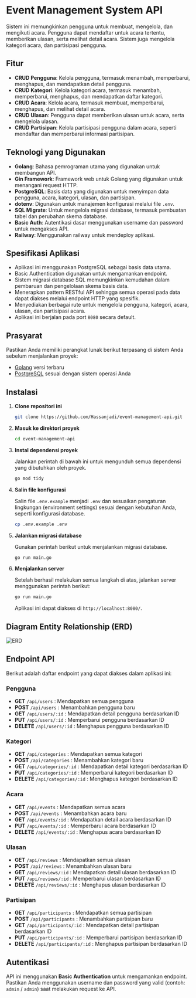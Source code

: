 # Event Management System API

Sistem ini memungkinkan pengguna untuk membuat, mengelola, dan mengikuti acara. Pengguna dapat mendaftar untuk acara tertentu, memberikan ulasan, serta melihat detail acara. Sistem juga mengelola kategori acara, dan partisipasi pengguna.

## Fitur

- **CRUD Pengguna**: Kelola pengguna, termasuk menambah, memperbarui, menghapus, dan mendapatkan detail pengguna.
- **CRUD Kategori**: Kelola kategori acara, termasuk menambah, memperbarui, menghapus, dan mendapatkan daftar kategori.
- **CRUD Acara**: Kelola acara, termasuk membuat, memperbarui, menghapus, dan melihat detail acara.
- **CRUD Ulasan**: Pengguna dapat memberikan ulasan untuk acara, serta mengelola ulasan.
- **CRUD Partisipan**: Kelola partisipasi pengguna dalam acara, seperti mendaftar dan memperbarui informasi partisipan.

## Teknologi yang Digunakan

- **Golang**: Bahasa pemrograman utama yang digunakan untuk membangun API.
- **Gin Framework**: Framework web untuk Golang yang digunakan untuk menangani request HTTP.
- **PostgreSQL**: Basis data yang digunakan untuk menyimpan data pengguna, acara, kategori, ulasan, dan partisipan.
- **dotenv**: Digunakan untuk manajemen konfigurasi melalui file `.env`.
- **SQL Migrate**: Untuk mengelola migrasi database, termasuk pembuatan tabel dan perubahan skema database.
- **Basic Auth**: Autentikasi dasar menggunakan username dan password untuk mengakses API.
- **Railway**: Menggunakan railway untuk mendeploy aplikasi.

## Spesifikasi Aplikasi

- Aplikasi ini menggunakan PostgreSQL sebagai basis data utama.
- Basic Authentication digunakan untuk mengamankan endpoint.
- Sistem migrasi database SQL memungkinkan kemudahan dalam pembaruan dan pengelolaan skema basis data.
- Menerapkan pattern RESTful API sehingga semua operasi pada data dapat diakses melalui endpoint HTTP yang spesifik.
- Menyediakan berbagai rute untuk mengelola pengguna, kategori, acara, ulasan, dan partisipasi acara.
- Aplikasi ini berjalan pada port `8080` secara default.

## Prasyarat

Pastikan Anda memiliki perangkat lunak berikut terpasang di sistem Anda sebelum menjalankan proyek:

- [Golang](https://golang.org/dl/) versi terbaru
- [PostgreSQL](https://www.postgresql.org/download/) sesuai dengan sistem operasi Anda

## Instalasi

1. **Clone repositori ini**

   ```bash
   git clone https://github.com/Hassanjadi/event-management-api.git
   ```

2. **Masuk ke direktori proyek**

   ```bash
   cd event-management-api
   ```

3. **Instal dependensi proyek**

   Jalankan perintah di bawah ini untuk mengunduh semua dependensi yang dibutuhkan oleh proyek.

   ```bash
   go mod tidy
   ```

4. **Salin file konfigurasi**

   Salin file `.env.example` menjadi `.env` dan sesuaikan pengaturan lingkungan (environment settings) sesuai dengan kebutuhan Anda, seperti konfigurasi database.

   ```bash
   cp .env.example .env
   ```

5. **Jalankan migrasi database**

   Gunakan perintah berikut untuk menjalankan migrasi database.

   ```bash
   go run main.go
   ```

6. **Menjalankan server**

   Setelah berhasil melakukan semua langkah di atas, jalankan server menggunakan perintah berikut:

   ```bash
   go run main.go
   ```

   Aplikasi ini dapat diakses di `http://localhost:8080/`.

## Diagram Entity Relationship (ERD)

![ERD](https://i.ibb.co.com/bKxdhc6/emsy.png)

## Endpoint API

Berikut adalah daftar endpoint yang dapat diakses dalam aplikasi ini:

### Pengguna

- **GET** `/api/users` : Mendapatkan semua pengguna
- **POST** `/api/users` : Menambahkan pengguna baru
- **GET** `/api/users/:id` : Mendapatkan detail pengguna berdasarkan ID
- **PUT** `/api/users/:id` : Memperbarui pengguna berdasarkan ID
- **DELETE** `/api/users/:id` : Menghapus pengguna berdasarkan ID

### Kategori

- **GET** `/api/categories` : Mendapatkan semua kategori
- **POST** `/api/categories` : Menambahkan kategori baru
- **GET** `/api/categories/:id` : Mendapatkan detail kategori berdasarkan ID
- **PUT** `/api/categories/:id` : Memperbarui kategori berdasarkan ID
- **DELETE** `/api/categories/:id` : Menghapus kategori berdasarkan ID

### Acara

- **GET** `/api/events` : Mendapatkan semua acara
- **POST** `/api/events` : Menambahkan acara baru
- **GET** `/api/events/:id` : Mendapatkan detail acara berdasarkan ID
- **PUT** `/api/events/:id` : Memperbarui acara berdasarkan ID
- **DELETE** `/api/events/:id` : Menghapus acara berdasarkan ID

### Ulasan

- **GET** `/api/reviews` : Mendapatkan semua ulasan
- **POST** `/api/reviews` : Menambahkan ulasan baru
- **GET** `/api/reviews/:id` : Mendapatkan detail ulasan berdasarkan ID
- **PUT** `/api/reviews/:id` : Memperbarui ulasan berdasarkan ID
- **DELETE** `/api/reviews/:id` : Menghapus ulasan berdasarkan ID

### Partisipan

- **GET** `/api/participants` : Mendapatkan semua partisipan
- **POST** `/api/participants` : Menambahkan partisipan baru
- **GET** `/api/participants/:id` : Mendapatkan detail partisipan berdasarkan ID
- **PUT** `/api/participants/:id` : Memperbarui partisipan berdasarkan ID
- **DELETE** `/api/participants/:id` : Menghapus partisipan berdasarkan ID

## Autentikasi

API ini menggunakan **Basic Authentication** untuk mengamankan endpoint. Pastikan Anda menggunakan username dan password yang valid (contoh: `admin` / `admin`) saat melakukan request ke API.
